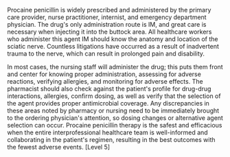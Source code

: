 Procaine penicillin is widely prescribed and administered by the primary care provider, nurse practitioner, internist, and emergency department physician. The drug's only administration route is IM, and great care is necessary when injecting it into the buttock area. All healthcare workers who administer this agent IM should know the anatomy and location of the sciatic nerve. Countless litigations have occurred as a result of inadvertent trauma to the nerve, which can result in prolonged pain and disability.

In most cases, the nursing staff will administer the drug; this puts them front and center for knowing proper administration, assessing for adverse reactions, verifying allergies, and monitoring for adverse effects. The pharmacist should also check against the patient's profile for drug-drug interactions, allergies, confirm dosing, as well as verify that the selection of the agent provides proper antimicrobial coverage. Any discrepancies in these areas noted by pharmacy or nursing need to be immediately brought to the ordering physician's attention, so dosing changes or alternative agent selection can occur. Procaine penicillin therapy is the safest and efficacious when the entire interprofessional healthcare team is well-informed and collaborating in the patient's regimen, resulting in the best outcomes with the fewest adverse events. [Level 5]